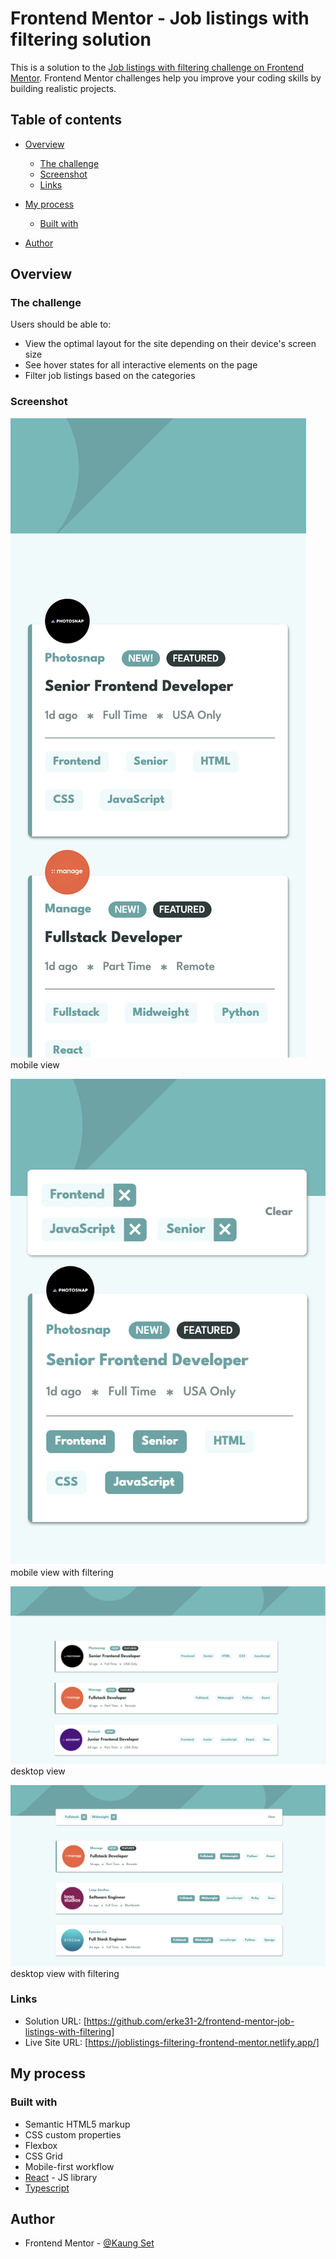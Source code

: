 # Frontend Mentor - Job listings with filtering solution

This is a solution to the [Job listings with filtering challenge on Frontend Mentor](https://www.frontendmentor.io/challenges/job-listings-with-filtering-ivstIPCt). Frontend Mentor challenges help you improve your coding skills by building realistic projects.

## Table of contents

- [Overview](#overview)
  - [The challenge](#the-challenge)
  - [Screenshot](#screenshot)
  - [Links](#links)
- [My process](#my-process)

  - [Built with](#built-with)

- [Author](#author)

## Overview

### The challenge

Users should be able to:

- View the optimal layout for the site depending on their device's screen size
- See hover states for all interactive elements on the page
- Filter job listings based on the categories

### Screenshot

![](./public/screenshots/Screenshot%202023-06-11%20at%2013.27.13.png)
mobile view

![](./public/screenshots/Screenshot%202023-06-11%20at%2013.27.35.png)
mobile view with filtering

![](./public/screenshots/Screenshot%202023-06-11%20at%2013.27.47.png)
desktop view

![](./public/screenshots/Screenshot%202023-06-11%20at%2013.28.00.png)
desktop view with filtering

### Links

- Solution URL: [https://github.com/erke31-2/frontend-mentor-job-listings-with-filtering]
- Live Site URL: [https://joblistings-filtering-frontend-mentor.netlify.app/]

## My process

### Built with

- Semantic HTML5 markup
- CSS custom properties
- Flexbox
- CSS Grid
- Mobile-first workflow
- [React](https://reactjs.org/) - JS library
- [Typescript](https://www.typescriptlang.org/)

## Author

- Frontend Mentor - [@Kaung Set](https://www.frontendmentor.io/profile/erke31-2)
